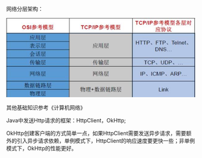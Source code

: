 网络分层架构：

![image-20230128155759694](media/image-20230128155759694.png)

其他基础知识参考《计算机网络》



Java中发送Http请求的框架：HttpClient，OkHttp;

OkHttp创建客户端的方式简单一点，如果HttpClient需要发送异步请求，需要额外的引入异步请求依赖，单例模式下，HttpClient的响应速度要更快一些；非单例模式下，OkHttp的性能更好。

